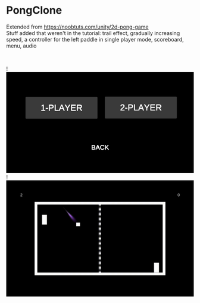 # PongClone

Extended from https://noobtuts.com/unity/2d-pong-game <br>
Stuff added that weren't in the tutorial: trail effect, gradually increasing speed, a controller for the left paddle in single player mode, scoreboard, menu, audio <br>

<br>

!![](PlayerMode.png)
!![](PongClone.gif)
